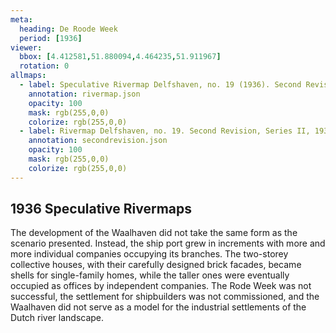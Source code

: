 ```yaml
---
meta:
  heading: De Roode Week
  period: [1936]
viewer:
  bbox: [4.412581,51.880094,4.464235,51.911967]
  rotation: 0
allmaps:
  - label: Speculative Rivermap Delfshaven, no. 19 (1936). Second Revision, serie II, 2023. Scale 1:5,000. The Berlage. Based on Rivermap Delfshaven, no. 19. Second Revision, serie II, 1936. 1:5,000. Geoplaza, VU Amsterdam. Signature LL.11007gk
    annotation: rivermap.json
    opacity: 100
    mask: rgb(255,0,0)
    colorize: rgb(255,0,0)
  - label: Rivermap Delfshaven, no. 19. Second Revision, Series II, 1936. 702 x 990 mm. 1:5,000. Geoplaza, VU Amsterdam. Signature LL.11007gk.
    annotation: secondrevision.json
    opacity: 100
    mask: rgb(255,0,0)
    colorize: rgb(255,0,0)
---
```


## 1936 Speculative Rivermaps

The development of the Waalhaven did not take the same form as the scenario presented. Instead, the ship port grew in increments with more and more individual companies occupying its branches. The two-storey collective houses, with their carefully designed brick facades, became shells for single-family homes, while the taller ones were eventually occupied as offices by independent companies. The Rode Week was not successful, the settlement for shipbuilders was not commissioned, and the Waalhaven did not serve as a model for the industrial settlements of the Dutch river landscape. 